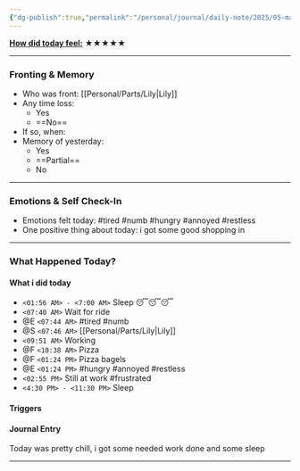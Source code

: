```yaml
---
{"dg-publish":true,"permalink":"/personal/journal/daily-note/2025/05-may/2025-05-20/","tags":["daily"]}
---
```


**<u>How did today feel:</u>** ★★★★★

---

### Fronting & Memory
- Who was front:  [[Personal/Parts/Lily\|Lily]]
- Any time loss: 
	- Yes 
	- ==No==
- If so, when:  
- Memory of yesterday: 
	- Yes
	- ==Partial==
	- No  

---

### Emotions & Self Check-In
- Emotions felt today:  #tired #numb #hungry #annoyed #restless  
- One positive thing about today:  i got some good shopping in

---

### What Happened Today?

#### What i did today 
- `<01:56 AM> - <7:00 AM>` Sleep 😴😴😴 
- `<07:40 AM>` Wait for ride 
 - @E `<07:44 AM>` #tired #numb 
 - @S `<07:46 AM>` [[Personal/Parts/Lily\|Lily]] 
- `<09:51 AM>` Working  
 - @F `<10:38 AM>` Pizza 
 - @F `<01:24 PM>` Pizza bagels
 - @E `<01:24 PM>` #hungry #annoyed #restless  
- `<02:55 PM>` Still at work #frustrated 
- `<4:30 PM> - <11:30 PM>` Sleep
#### Triggers 

#### Journal Entry
Today was pretty chill, i got some needed work done and some sleep

---

